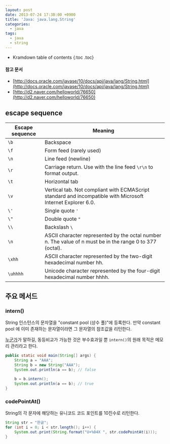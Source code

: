 ```yaml
---
layout: post
date: 2013-07-24 17:38:00 +0900
title: 'Java: java.lang.String'
categories:
  - java
tags:
  - java
  - string
---
```


* Kramdown table of contents
{:toc .toc}

#### 참고 문서
- [http://docs.oracle.com/javase/10/docs/api/java/lang/String.html](http://docs.oracle.com/javase/10/docs/api/java/lang/String.html)
- [http://d2.naver.com/helloworld/76650](http://d2.naver.com/helloworld/76650)

## escape sequence

| Escape sequence | Meaning                                                                                                     |
|-----------------|-------------------------------------------------------------------------------------------------------------|
| `\b`              | Backspace                                                                                                   |
| `\f`              | Form feed (rarely used)                                                                                     |
| `\n`              | Line feed (newline)                                                                                         |
| `\r`              | Carriage return. Use with the line feed `\r\n` to format output.                                            |
| `\t`              | Horizontal tab                                                                                              |
| `\v`              | Vertical tab. Not compliant with ECMAScript standard and incompatible with Microsoft Internet Explorer 6.0. |
| `\'`              | Single quote `'`                                                                                            |
| `\"`              | Double quote `"`                                                                                            |
| `\\`              | Backslash `\`                                                                                               |
| `\n`              | ASCII character represented by the octal number n. The value of n must be in the range 0 to 377 (octal).    |
| `\xhh`            | ASCII character represented by the two-digit hexadecimal number hh.                                         |
| `\uhhhh`          | Unicode character represented by the four-digit hexadecimal number hhhh.                                    |

## 주요 메서드

### intern()

String 인스턴스의 문자열을 "constant pool (상수 풀)"에 등록한다.  만약 constant pool 에 이미 존재하는 문자열이라면 그 문자열의 참조값을 리턴한다.

[누군가](http://stackoverflow.com/questions/1091045/is-it-good-practice-to-use-java-lang-string-intern)가 말하길, 동등비교가 가능한 것은 부수효과일 뿐 `intern()`의 원래 목적은 메모리 관리라고 한다.

```java
public static void main(String[] args) {
    String a = "AAA";
    String b = new String("AAA");
    System.out.println(a == b); // false

    b = b.intern();
    System.out.println(a == b); // true
}
```

### codePointAt()

String의 각 문자에 해당하는 유니코드 코드 포인트를 10진수로 리턴한다.

```java
String str = "한글";
for (int i = 0; i < str.length(); i++) {
    System.out.print(String.format("U+%04X ", str.codePointAt(i)));
}
```
